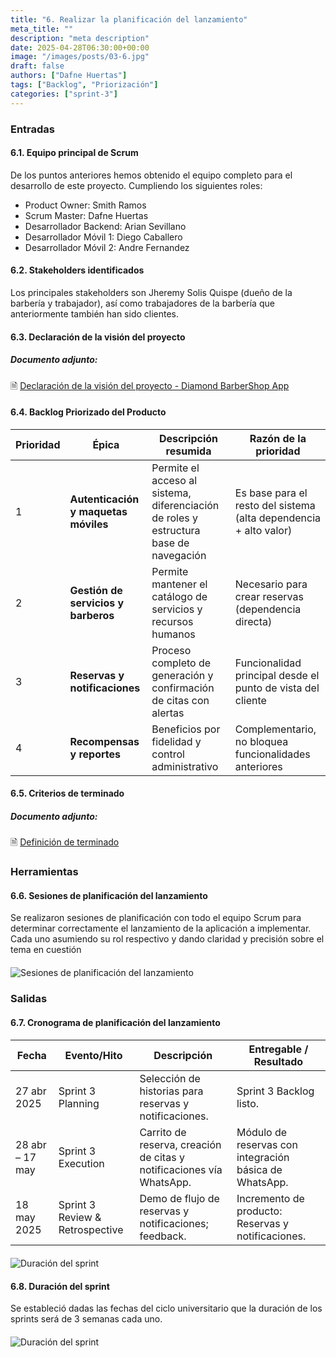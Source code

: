 ```yaml
---
title: "6. Realizar la planificación del lanzamiento"
meta_title: ""
description: "meta description"
date: 2025-04-28T06:30:00+00:00
image: "/images/posts/03-6.jpg"
draft: false
authors: ["Dafne Huertas"]
tags: ["Backlog", "Priorización"]
categories: ["sprint-3"]
---
```


### Entradas

#### 6.1. Equipo principal de Scrum
De los puntos anteriores hemos obtenido el equipo completo para el desarrollo de este proyecto. Cumpliendo los siguientes roles:

- Product Owner: Smith Ramos
- Scrum Master: Dafne Huertas
- Desarrollador Backend: Arian Sevillano
- Desarrollador Móvil 1: Diego Caballero
- Desarrollador Móvil 2: Andre Fernandez

#### 6.2. Stakeholders identificados

Los principales stakeholders son Jheremy Solis Quispe (dueño de la barbería y trabajador), así como trabajadores de la barbería que anteriormente también han sido clientes.

#### 6.3. Declaración de la visión del proyecto

##### **Documento adjunto:**
 🗎 [Declaración de la visión del proyecto - Diamond BarberShop App](https://docs.google.com/document/d/10uRcqr6bJ-H-qqzbuojhRv3YDPEu_928QwsCWa_LyCU/edit?usp=sharing)

#### 6.4. Backlog Priorizado del Producto

| Prioridad | Épica | Descripción resumida | Razón de la prioridad |
| --- | --- | --- | --- |
| 1 | **Autenticación y maquetas móviles** | Permite el acceso al sistema, diferenciación de roles y estructura base de navegación | Es base para el resto del sistema (alta dependencia + alto valor) |
| 2 | **Gestión de servicios y barberos** | Permite mantener el catálogo de servicios y recursos humanos | Necesario para crear reservas (dependencia directa) |
| 3 | **Reservas y notificaciones** | Proceso completo de generación y confirmación de citas con alertas | Funcionalidad principal desde el punto de vista del cliente |
| 4 | **Recompensas y reportes** | Beneficios por fidelidad y control administrativo | Complementario, no bloquea funcionalidades anteriores |

#### 6.5. Criterios de terminado

##### **Documento adjunto:**
 🗎 [Definición de terminado](https://docs.google.com/document/d/1gLxELp8Y5eI1f_drYHMbSL6N4Ro7292TdeUDpknu_9U/edit?usp=sharing)

### Herramientas

#### 6.6. Sesiones de planificación del lanzamiento
Se realizaron sesiones de planificación con todo el equipo Scrum para determinar correctamente el lanzamiento de la aplicación a implementar. Cada uno asumiendo su rol respectivo y dando claridad y precisión sobre el tema en cuestión

<img src="/images/sprint_3/reunion_team.png" 
     alt="Sesiones de planificación del lanzamiento" 
     style="display: block; margin: 20px auto; max-width: 100%;" />

### Salidas

#### 6.7. Cronograma de planificación del lanzamiento

| Fecha | Evento/Hito | Descripción | Entregable / Resultado |
| --- | --- | --- | --- |
| 27 abr 2025 | Sprint 3 Planning | Selección de historias para reservas y notificaciones. | Sprint 3 Backlog listo. |
| 28 abr – 17 may | Sprint 3 Execution | Carrito de reserva, creación de citas y notificaciones vía WhatsApp. | Módulo de reservas con integración básica de WhatsApp. |
| 18 may 2025 | Sprint 3 Review & Retrospective | Demo de flujo de reservas y notificaciones; feedback. | Incremento de producto: Reservas y notificaciones. |

<img src="/images/sprint_3/calendario-sprint3.png" 
     alt="Duración del sprint" 
     style="display: block; margin: 20px auto; max-width: 100%;" />

#### 6.8. Duración del sprint

Se estableció dadas las fechas del ciclo universitario que la duración de los sprints será de 3 semanas cada uno.

<img src="/images/sprint_2/cronograma.png" 
     alt="Duración del sprint" 
     style="display: block; margin: 20px auto; max-width: 100%;" />